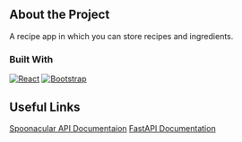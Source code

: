 ## About the Project

A recipe app in which you can store recipes and ingredients. 

### Built With
[![React][React.js]][React-url]
[![Bootstrap][Bootstrap.com]][Bootstrap-url]

## Useful Links

[Spoonacular API Documentaion](https://spoonacular.com/food-api/docs)
[FastAPI Documentation](https://fastapi.tiangolo.com/)


<!-- MARKDOWN LINKS & IMAGES -->
[React.js]: https://img.shields.io/badge/React-20232A?style=for-the-badge&logo=react&logoColor=61DAFB
[React-url]: https://reactjs.org/

[Bootstrap.com]: https://img.shields.io/badge/Bootstrap-563D7C?style=for-the-badge&logo=bootstrap&logoColor=white
[Bootstrap-url]: https://getbootstrap.com
